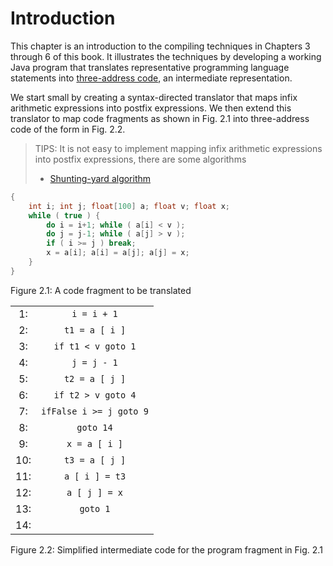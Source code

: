# Introduction

This chapter is an introduction to the compiling techniques in Chapters 3 through 6 of this book. It illustrates the techniques by developing a working Java program that translates representative programming language statements into [three-address code](https://en.wikipedia.org/wiki/Three-address_code), an intermediate representation. 

We start small by creating a syntax-directed translator that maps infix arithmetic expressions into postfix expressions. We then extend this translator to map code fragments as shown in Fig. 2.1 into three-address code of the form in Fig. 2.2.

> TIPS: It is not easy to implement mapping infix arithmetic expressions into postfix expressions, there are some algorithms
>
> - [Shunting-yard algorithm](https://en.wikipedia.org/wiki/Shunting-yard_algorithm)


```java
{
    int i; int j; float[100] a; float v; float x;
    while ( true ) {
        do i = i+1; while ( a[i] < v );
        do j = j-1; while ( a[j] > v );
        if ( i >= j ) break;
        x = a[i]; a[i] = a[j]; a[j] = x;
    }
}
```


Figure 2.1: A code fragment to be translated

|      |                         |
| :--: | :---------------------: |
|  1:  |       `i = i + 1`       |
|  2:  |     `t1 = a [ i ]`      |
|  3:  |   `if t1 < v goto 1`    |
|  4:  |       `j = j - 1`       |
|  5:  |     `t2 = a [ j ]`      |
|  6:  |   `if t2 > v goto 4`    |
|  7:  | `ifFalse i >= j goto 9` |
|  8:  |        `goto 14`        |
|  9:  |      `x = a [ i ]`      |
| 10:  |     `t3 = a [ j ]`      |
| 11:  |     `a [ i ] = t3`      |
| 12:  |      `a [ j ] = x`      |
| 13:  |        `goto 1`         |
| 14:  |                         |

Figure 2.2: Simplified intermediate code for the program fragment in Fig. 2.1